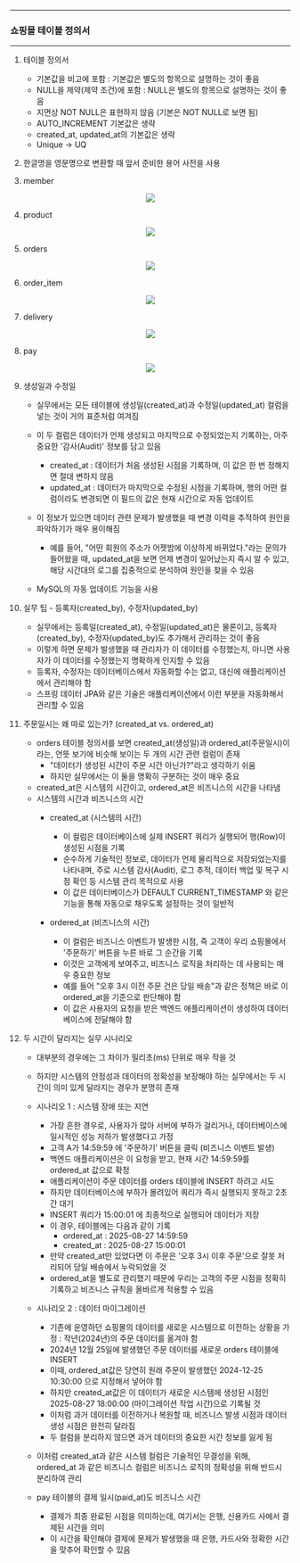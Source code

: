 -----
### 쇼핑몰 테이블 정의서
-----
1. 테이블 정의서
   - 기본값을 비고에 포함 : 기본값은 별도의 항목으로 설명하는 것이 좋음
   - NULL을 제약(제약 조건)에 포함 : NULL은 별도의 항목으로 설명하는 것이 좋음
   - 지면상 NOT NULL은 표현하지 않음 (기본은 NOT NULL로 보면 됨)
   - AUTO_INCREMENT 기본값은 생략
   - created_at, updated_at의 기본값은 생략
   - Unique → UQ
2. 한글명을 영문명으로 변환할 때 앞서 준비한 용어 사전을 사용

3. member
<div align="center">
<img src="https://github.com/user-attachments/assets/242de218-4240-40d5-a7e9-57672b841fc1">
</div>

4. product
<div align="center">
<img src="https://github.com/user-attachments/assets/180919c3-c78b-4ccd-828f-8b2cc7529090">
</div>

5. orders
<div align="center">
<img src="https://github.com/user-attachments/assets/376cb2d1-c05b-4cd5-bcbc-554f5912bdb7">
</div>

6. order_item
<div align="center">
<img src="https://github.com/user-attachments/assets/50212969-3e08-4dba-abc5-b4c4cb5f7323">
</div>

7. delivery
<div align="center">
<img src="https://github.com/user-attachments/assets/a887bbdb-9a4d-4813-9816-9206a4acab06">
</div>

8. pay
<div align="center">
<img src="https://github.com/user-attachments/assets/c9ad5820-21eb-4866-888c-6776d502ea3e">
</div>

9. 생성일과 수정일
   - 실무에서는 모든 테이블에 생성일(created_at)과 수정일(updated_at) 컬럼을 넣는 것이 거의 표준처럼 여겨짐
   - 이 두 컬럼은 데이터가 언제 생성되고 마지막으로 수정되었는지 기록하는, 아주 중요한 '감사(Audit)' 정보를 담고 있음
      + created_at : 데이터가 처음 생성된 시점을 기록하며, 이 값은 한 번 정해지면 절대 변하지 않음
      + updated_at : 데이터가 마지막으로 수정된 시점을 기록하며, 행의 어떤 컬럼이라도 변경되면 이 필드의 값은 현재 시간으로 자동 업데이트
   - 이 정보가 있으면 데이터 관련 문제가 발생했을 때 변경 이력을 추적하여 원인을 파악하기가 매우 용이해짐
     + 예를 들어, "어떤 회원의 주소가 어젯밤에 이상하게 바뀌었다."라는 문의가 들어왔을 때, updated_at을 보면 언제 변경이 일어났는지 즉시 알 수 있고, 해당 시간대의 로그를 집중적으로 분석하여 원인을 찾을 수 있음

   - MySQL의 자동 업데이트 기능을 사용

10. 실무 팁 - 등록자(created_by), 수정자(updated_by)
     - 실무에서는 등록일(created_at), 수정일(updated_at)은 물론이고, 등록자(created_by), 수정자(updated_by)도 추가해서 관리하는 것이 좋음
     - 이렇게 하면 문제가 발생했을 때 관리자가 이 데이터를 수정했는지, 아니면 사용자가 이 데이터를 수정했는지 명확하게 인지할 수 있음
     - 등록자, 수정자는 데이터베이스에서 자동화할 수는 없고, 대신에 애플리케이션에서 관리해야 함
     - 스프링 데이터 JPA와 같은 기술은 애플리케이션에서 이런 부분을 자동화해서 관리할 수 있음

11. 주문일시는 왜 따로 있는가? (created_at vs. ordered_at)
     - orders 테이블 정의서를 보면 created_at(생성일)과 ordered_at(주문일시)이라는, 언뜻 보기에 비슷해 보이는 두 개의 시간 관련 컬럼이 존재
        + "데이터가 생성된 시간이 주문 시간 아닌가?"라고 생각하기 쉬움
        + 하지만 실무에서는 이 둘을 명확히 구분하는 것이 매우 중요
     - created_at은 시스템의 시간이고, ordered_at은 비즈니스의 시간을 나타냄
     - 시스템의 시간과 비즈니스의 시간
        + created_at (시스템의 시간)
          * 이 컬럼은 데이터베이스에 실제 INSERT 쿼리가 실행되어 행(Row)이 생성된 시점을 기록
          * 순수하게 기술적인 정보로, 데이터가 언제 물리적으로 저장되었는지를 나타내며, 주로 시스템 감사(Audit), 로그 추적, 데이터 백업 및 복구 시점 확인 등 시스템 관리 목적으로 사용
          * 이 값은 데이터베이스가 DEFAULT CURRENT_TIMESTAMP 와 같은 기능을 통해 자동으로 채우도록 설정하는 것이 일반적

        + ordered_at (비즈니스의 시간)
          * 이 컬럼은 비즈니스 이벤트가 발생한 시점, 즉 고객이 우리 쇼핑몰에서 '주문하기' 버튼을 누른 바로 그 순간을 기록
          * 이것은 고객에게 보여주고, 비즈니스 로직을 처리하는 데 사용되는 매우 중요한 정보
          * 예를 들어 "오후 3시 이전 주문 건은 당일 배송"과 같은 정책은 바로 이 ordered_at을 기준으로 판단해야 함
          * 이 값은 사용자의 요청을 받은 백엔드 애플리케이션이 생성하여 데이터베이스에 전달해야 함

12. 두 시간이 달라지는 실무 시나리오
    - 대부분의 경우에는 그 차이가 밀리초(ms) 단위로 매우 작을 것
    - 하지만 시스템의 안정성과 데이터의 정확성을 보장해야 하는 실무에서는 두 시간이 의미 있게 달라지는 경우가 분명히 존재
    - 시나리오 1 : 시스템 장애 또는 지연
        + 가장 흔한 경우로, 사용자가 많아 서버에 부하가 걸리거나, 데이터베이스에 일시적인 성능 저하가 발생했다고 가정
        + 고객 A가 14:59:59 에 '주문하기' 버튼을 클릭 (비즈니스 이벤트 발생)
        + 백엔드 애플리케이션은 이 요청을 받고, 현재 시간 14:59:59를 ordered_at 값으로 확정
        + 애플리케이션이 주문 데이터를 orders 테이블에 INSERT 하려고 시도
        + 하지만 데이터베이스에 부하가 몰려있어 쿼리가 즉시 실행되지 못하고 2초간 대기
        + INSERT 쿼리가 15:00:01 에 최종적으로 실행되어 데이터가 저장
        + 이 경우, 테이블에는 다음과 같이 기록
          * ordered_at : 2025-08-27 14:59:59
          * created_at : 2025-08-27 15:00:01
        + 만약 created_at만 있었다면 이 주문은 '오후 3시 이후 주문'으로 잘못 처리되어 당일 배송에서 누락되었을 것
        + ordered_at을 별도로 관리했기 때문에 우리는 고객의 주문 시점을 정확히 기록하고 비즈니스 규칙을 올바르게 적용할 수 있음

    - 시나리오 2 : 데이터 마이그레이션
        + 기존에 운영하던 쇼핑몰의 데이터를 새로운 시스템으로 이전하는 상황을 가정 : 작년(2024년)의 주문 데이터를 옮겨야 함
        + 2024년 12월 25일에 발생했던 주문 데이터를 새로운 orders 테이블에 INSERT
        + 이때, ordered_at값은 당연히 원래 주문이 발생했던 2024-12-25 10:30:00 으로 지정해서 넣어야 함
        + 하지만 created_at값은 이 데이터가 새로운 시스템에 생성된 시점인 2025-08-27 18:00:00 (마이그레이션 작업 시간)으로 기록될 것
        + 이처럼 과거 데이터를 이전하거나 복원할 때, 비즈니스 발생 시점과 데이터 생성 시점은 완전히 달라짐
        + 두 컬럼을 분리하지 않으면 과거 데이터의 중요한 시간 정보를 잃게 됨

    - 이처럼 created_at과 같은 시스템 컬럼은 기술적인 무결성을 위해, ordered_at 과 같은 비즈니스 컬럼은 비즈니스 로직의 정확성을 위해 반드시 분리하여 관리
    - pay 테이블의 결제 일시(paid_at)도 비즈니스 시간
      + 결제가 최종 완료된 시점을 의미하는데, 여기서는 은행, 신용카드 사에서 결제된 시간을 의미
      + 이 시간을 확인해야 결제에 문제가 발생했을 때 은행, 카드사와 정확한 시간을 맞추어 확인할 수 있음
